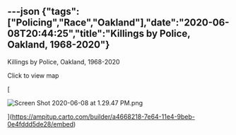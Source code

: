 ---json
{"tags":["Policing","Race","Oakland"],"date":"2020-06-08T20:44:25","title":"Killings by Police, Oakland, 1968-2020"}
---

Killings by Police, Oakland, 1968-2020

Click to view map

[

![Screen Shot 2020-06-08 at 1.29.47 PM.png](/assets/uploads/Screen+Shot+2020-06-08+at+1.29.47+PM.png)

](https://ampitup.carto.com/builder/a4668218-7e64-11e4-9beb-0e4fddd5de28/embed)